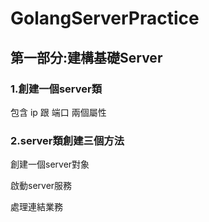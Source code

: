 # GolangServerPractice
 
## 第一部分:建構基礎Server

### 1.創建一個server類
包含 ip 跟 端口 兩個屬性
### 2.server類創建三個方法
創建一個server對象

啟動server服務

處理連結業務


